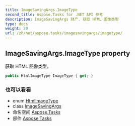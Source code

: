 ```yaml
---
title: ImageSavingArgs.ImageType
second_title: Aspose.Tasks for .NET API 参考
description: ImageSavingArgs 财产. 获取 HTML 图像类型
type: docs
weight: 20
url: /zh/net/aspose.tasks/imagesavingargs/imagetype/
---
```

## ImageSavingArgs.ImageType property

获取 HTML 图像类型。

```csharp
public HtmlImageType ImageType { get; }
```

### 也可以看看

* enum [HtmlImageType](../../htmlimagetype/)
* class [ImageSavingArgs](../)
* 命名空间 [Aspose.Tasks](../../imagesavingargs/)
* 部件 [Aspose.Tasks](../../../)



